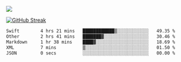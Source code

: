 ![](http://github-profile-summary-cards.vercel.app/api/cards/profile-details?username=sivori&theme=nightowl)

<a href="https://git.io/streak-stats"><img src="https://streak-stats.demolab.com?user=sivori&theme=nightowl&card_width=700&card_height=200" alt="GitHub Streak" /></a>

<!--START_SECTION:waka-->

```txt
Swift        4 hrs 21 mins   ████████████▒░░░░░░░░░░░░   49.35 %
Other        2 hrs 41 mins   ███████▓░░░░░░░░░░░░░░░░░   30.46 %
Markdown     1 hr 38 mins    ████▓░░░░░░░░░░░░░░░░░░░░   18.69 %
XML          7 mins          ▒░░░░░░░░░░░░░░░░░░░░░░░░   01.50 %
JSON         0 secs          ░░░░░░░░░░░░░░░░░░░░░░░░░   00.00 %
```

<!--END_SECTION:waka-->

